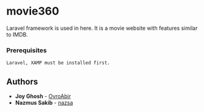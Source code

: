 # movie360

Laravel framework is used in here. It is a movie website with features similar to IMDB.

### Prerequisites

```
Laravel, XAMP must be installed first.
```

## Authors

* **Joy Ghosh** - [OvroAbir](https://github.com/OvroAbir)
* **Nazmus Sakib** - [nazsa](https://github.com/nazsa)
